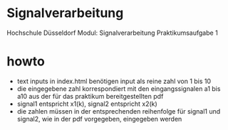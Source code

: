 # Signalverarbeitung

Hochschule Düsseldorf
Modul: Signalverarbeitung
Praktikumsaufgabe 1

# howto

* text inputs in index.html benötigen input als reine zahl von 1 bis 10
* die eingegebene zahl korrespondiert mit den eingangssignalen a1 bis a10 aus der für das praktikum bereitgestellten pdf
* signal1 entspricht x1(k), signal2 entspricht x2(k)
* die zahlen müssen in der entsprechenden reihenfolge für signal1 und signal2, wie in der pdf vorgegeben, eingegeben werden
